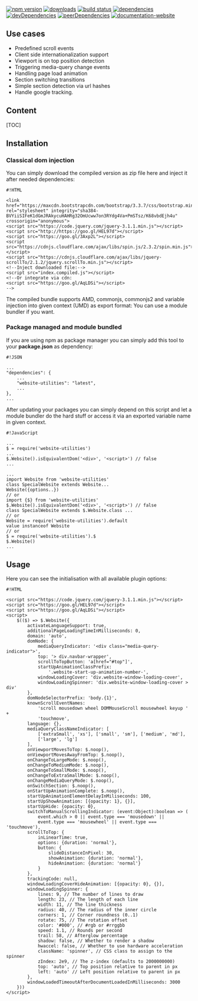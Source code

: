<!-- !/usr/bin/env markdown
-*- coding: utf-8 -*-
region header
Copyright Torben Sickert 16.12.2012

License
-------

This library written by Torben Sickert stand under a creative commons naming
3.0 unported license. see http://creativecommons.org/licenses/by/3.0/deed.de
endregion -->

[![npm version](https://badge.fury.io/js/website-utilities.svg)](https://www.npmjs.com/package/website-utilities)
[![downloads](https://img.shields.io/npm/dy/website-utilities.svg)](https://www.npmjs.com/package/website-utilities)
[![build status](https://travis-ci.org/thaibault/websiteUtilities.svg?branch=master)](https://travis-ci.org/thaibault/websiteUtilities)
[![dependencies](https://img.shields.io/david/thaibault/website-utilities.svg)](https://david-dm.org/thaibault/website-utilities)
[![devDependencies](https://img.shields.io/david/dev/thaibault/website-utilities.svg)](https://david-dm.org/thaibault/website-utilities?type=dev)
[![peerDependencies](https://img.shields.io/david/peer/thaibault/website-utilities.svg)](https://david-dm.org/thaibault/website-utilities?type=peer)
[![documentation-website](https://img.shields.io/website-up-down-green-red/http/torben.website/websiteUtilities.svg?label=documentation-website)](http://torben.website/websiteUtilities)

<!--|deDE:Einsatzmöglichkeiten-->
Use cases
---------

<ul>
    <li>Predefined scroll events<!--deDE:Vordefinierte Scroll-Events--></li>
    <li>
        Client side internationalization support
        <!--deDE:Klientseitiger Internationalisierungs-Support-->
    </li>
    <li>
        Viewport is on top position detection
        <!--deDE:
            Erkennung wenn der sichbare Bereich der Website am obigen Rand ist
            und setzten entsprechender Events
        -->
    </li>
    <li>
        Triggering media-query change events
        <!--deDE:
            Auslösen von definierten Events wenn media-querys im responsive
             Design gewechselt werden.
        -->
    </li>
    <li>
        Handling page load animation
        <!--deDE:
            Ermöglichen von Animationen während die Webanwendung im Hintergrund
            geladen wird.
        -->
    </li>
    <li>
        Section switching transitions
        <!--deDE:Animationen zum Übergang einzelner Sektionen-->
    </li>
    <li>
        Simple section detection via url hashes
        <!--deDE:Erkennung der aktuellen Sektion anhand url Hashes-->
    </li>
    <li>Handle google tracking.<!--deDE:Verbindung zu google tracking.--></li>
</ul>

<!--|deDE:Inhalt-->
Content
-------

<!--Place for automatic generated table of contents.-->
[TOC]

<!--|deDE:Installation-->
Installation
------------

<!--|deDE:Klassische Dom-Integration-->
### Classical dom injection

You can simply download the compiled version as zip file here and inject it
after needed dependencies:
<!--deDE:
    Du kannst einfach das Plugin als Zip-Archiv herunterladen und per
    Script-Tag in deine Webseite integrieren:
-->

    #!HTML

    <link href="https://maxcdn.bootstrapcdn.com/bootstrap/3.3.7/css/bootstrap.min.css" rel="stylesheet" integrity="sha384-BVYiiSIFeK1dGmJRAkycuHAHRg32OmUcww7on3RYdg4Va+PmSTsz/K68vbdEjh4u" crossorigin="anonymous">
    <script src="https://code.jquery.com/jquery-3.1.1.min.js"></script>
    <script src="http://https://goo.gl/HEL97d"></script>
    <script src="https://goo.gl/3Axp2L"></script>
    <script src="https://cdnjs.cloudflare.com/ajax/libs/spin.js/2.3.2/spin.min.js"></script>
    <script src="https://cdnjs.cloudflare.com/ajax/libs/jquery-scrollTo/2.1.2/jquery.scrollTo.min.js"></script>
    <!--Inject downloaded file:-->
    <script src="index.compiled.js"></script>
    <!--Or integrate via cdn:
    <script src="https://goo.gl/AqLDSi"></script>
    -->

The compiled bundle supports AMD, commonjs, commonjs2 and variable injection
into given context (UMD) as export format: You can use a module bundler if you
want.
<!--deDE:
    Das kompilierte Bundle unterstützt AMD, commonjs, commonjs2 und
    Variable-Injection in den gegebenen Context (UMD) als Export-Format:
    Dadurch können verschiedene Module-Bundler genutzt werden.
-->

<!--|deDE:Paket-Management und Modul-Komposition-->
### Package managed and module bundled

If you are using npm as package manager you can simply add this tool to your
**package.json** as dependency:
<!--deDE:
    Nutzt du npm als Paket-Manager, dann solltest du einfach deine
    <strong>package.json</strong> erweitern:
-->

    #!JSON

    ...
    "dependencies": {
        ...
        "website-utilities": "latest",
        ...
    },
    ...

After updating your packages you can simply depend on this script and let
a module bundler do the hard stuff or access it via an exported variable name
in given context.
<!--deDE:
    Nach einem Update deiner Pakete kannst du dieses Plugin einfach in deine
    JavaScript-Module importieren oder die exportierte Variable im gegebenen
    Context referenzieren.
-->

    #!JavaScript

    ...
    $ = require('website-utilities')
    ...
    $.Website().isEquivalentDom('<div>', '<script>') // false
    ...

    ...
    import Website from 'website-utilities'
    class SpecialWebsite extends Website...
    Website({options..})
    // or
    import {$} from 'website-utilities'
    $.Website().isEquivalentDom('<div>', '<script>') // false
    class SpecialWebsite extends $.Website.class ...
    // or
    Website = require('website-utilities').default
    value instanceof Website
    // or
    $ = require('website-utilities').$
    $.Website()
    ...

<!--deDE:Verwendung-->
Usage
-----

Here you can see the initialisation with all available plugin options:
<!--deDE:
    Hier werden alle möglichen Optionen die beim Initialisieren des Plugins
    gesetzt werden können angegeben:
-->

    #!HTML

    <script src="https://code.jquery.com/jquery-3.1.1.min.js"></script>
    <script src="https://goo.gl/HEL97d"></script>
    <script src="https://goo.gl/AqLDSi"></script>
    <script>
        $(($) => $.Website({
            activateLanguageSupport: true,
            additionalPageLoadingTimeInMilliseconds: 0,
            domain: 'auto',
            domNode: {
                mediaQueryIndicator: '<div class="media-query-indicator">',
                top: '> div.navbar-wrapper',
                scrollToTopButton: 'a[href="#top"]',
                startUpAnimationClassPrefix:
                    '.website-start-up-animation-number-',
                windowLoadingCover: 'div.website-window-loading-cover',
                windowLoadingSpinner: 'div.website-window-loading-cover > div'
            },
            domNodeSelectorPrefix: 'body.{1}',
            knownScrollEventNames:
                'scroll mousedown wheel DOMMouseScroll mousewheel keyup ' +
                'touchmove',
            language: {},
            mediaQueryClassNameIndicator: [
                ['extraSmall', 'xs'], ['small', 'sm'], ['medium', 'md'],
                ['large', 'lg']
            ],
            onViewportMovesToTop: $.noop(),
            onViewportMovesAwayFromTop: $.noop(),
            onChangeToLargeMode: $.noop(),
            onChangeToMediumMode: $.noop(),
            onChangeToSmallMode: $.noop(),
            onChangeToExtraSmallMode: $.noop(),
            onChangeMediaQueryMode: $.noop(),
            onSwitchSection: $.noop(),
            onStartUpAnimationComplete: $.noop(),
            startUpAnimationElementDelayInMiliseconds: 100,
            startUpShowAnimation: [{opacity: 1}, {}],
            startUpHide: {opacity: 0},
            switchToManualScrollingIndicator: (event:Object):boolean => (
                event.which > 0 || event.type === 'mousedown' ||
                event.type === 'mousewheel' || event.type === 'touchmove'),
            scrollToTop: {
                inLinearTime: true,
                options: {duration: 'normal'},
                button: {
                    slideDistanceInPixel: 30,
                    showAnimation: {duration: 'normal'},
                    hideAnimation: {duration: 'normal'}
                }
            },
            trackingCode: null,
            windowLoadingCoverHideAnimation: [{opacity: 0}, {}],
            windowLoadingSpinner: {
                lines: 9, // The number of lines to draw
                length: 23, // The length of each line
                width: 11, // The line thickness
                radius: 40, // The radius of the inner circle
                corners: 1, // Corner roundness (0..1)
                rotate: 75, // The rotation offset
                color: '#000', // #rgb or #rrggbb
                speed: 1.1, // Rounds per second
                trail: 58, // Afterglow percentage
                shadow: false, // Whether to render a shadow
                hwaccel: false, // Whether to use hardware acceleration
                className: 'spinner', // CSS class to assign to the spinner
                zIndex: 2e9, // The z-index (defaults to 2000000000)
                top: 'auto', // Top position relative to parent in px
                left: 'auto' // Left position relative to parent in px
            },
            windowLoadedTimeoutAfterDocumentLoadedInMilliseconds: 3000
        }))
    </script>

<!-- region modline
vim: set tabstop=4 shiftwidth=4 expandtab:
vim: foldmethod=marker foldmarker=region,endregion:
endregion -->
